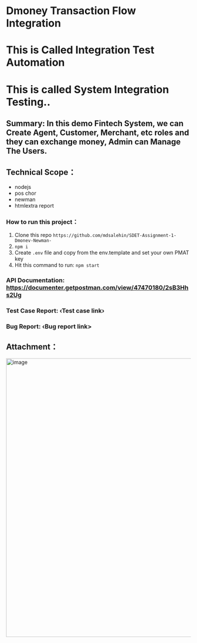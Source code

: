 # Dmoney Transaction Flow Integration


# This is Called Integration Test Automation 
# This is called System Integration Testing..



## Summary: In this demo Fintech System, we can Create Agent, Customer, Merchant, etc roles and they can exchange money, Admin can Manage The Users.



## Technical Scope：
- nodejs
- pos chor
- newman
- htmlextra report




### How to run this project：
1. Clone this repo
``` https://github.com/mdsalehin/SDET-Assignment-1-Dmonev-Newman-   ```
2. ``` npm i ```
3. Create `.env` file and copy from the env.template and set your own PMAT key
4. Hit this command to run: ``` npm start ```




### API Documentation: https://documenter.getpostman.com/view/47470180/2sB3Hhs2Ug
### Test Case Report: ‹Test case  link›
  ###     Bug Report: ‹Bug report link>




## Attachment：
<img width="753" height="760" alt="image" src="https://github.com/user-attachments/assets/f7190fd5-edde-4e15-9192-b649172791d7" />

